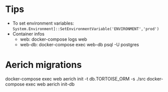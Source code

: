 # Tips

- To set environment variables: `System.Environment]::SetEnvironmentVariable('ENVIRONMENT','prod')`
- Container infos
    - web: docker-compose logs web
    - web-db: docker-compose exec web-db psql -U postgres

# Aerich migrations
docker-compose exec web aerich init -t db.TORTOISE_ORM -s ./src 
docker-compose exec web aerich init-db



